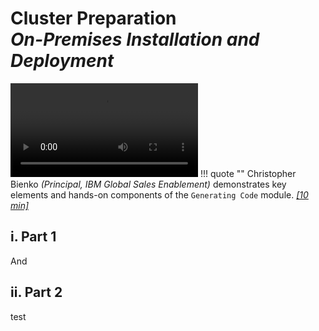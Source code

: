 # **Cluster Preparation**</br>*On-Premises Installation and Deployment*

![type:video](./_videos/generating.mp4)
!!! quote ""
    Christopher Bienko *(Principal, IBM Global Sales Enablement)* demonstrates key elements and hands-on components of the `Generating Code` module. *<a href="https://ibm.seismic.com/Link/Content/DCD9HcG7pfXd9GhBDWQJVgM47J4V" target="_blank">[10 min]</a>*

## **i. Part 1**

And 

## **ii. Part 2**

test